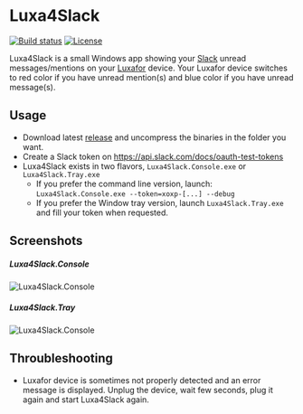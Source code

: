 # Luxa4Slack
[![Build status](https://ci.appveyor.com/api/projects/status/jr2u84tj866eferw?svg=true)](https://ci.appveyor.com/project/gpailler/luxa4slack)
[![License](https://img.shields.io/badge/license-MIT-blue.svg)](https://github.com/gpailler/luxa4slack/blob/master/LICENSE)

Luxa4Slack is a small Windows app showing your [Slack](https://slack.com/) unread messages/mentions on your [Luxafor](http://luxafor.com/) device.
Your Luxafor device switches to red color if you have unread mention(s) and blue color if you have unread message(s).

## Usage
- Download latest [release](https://github.com/gpailler/Luxa4Slack/releases/latest) and uncompress the binaries in the folder you want.
- Create a Slack token on https://api.slack.com/docs/oauth-test-tokens
- Luxa4Slack exists in two flavors, `Luxa4Slack.Console.exe` or `Luxa4Slack.Tray.exe`
  - If you prefer the command line version, launch: `Luxa4Slack.Console.exe --token=xoxp-[...] --debug`
  - If you prefer the Window tray version, launch `Luxa4Slack.Tray.exe` and fill your token when requested.

## Screenshots
##### Luxa4Slack.Console
![Luxa4Slack.Console](https://cloud.githubusercontent.com/assets/3621529/16187882/6b0c1b44-3705-11e6-92b3-a941c6eba834.png)
##### Luxa4Slack.Tray
![Luxa4Slack.Console](https://cloud.githubusercontent.com/assets/3621529/16181665/f4a4f5fa-36cf-11e6-9a47-b65f9146e5c4.png)

## Throubleshooting
- Luxafor device is sometimes not properly detected and an error message is displayed. Unplug the device, wait few seconds,  plug it again and start Luxa4Slack again.
